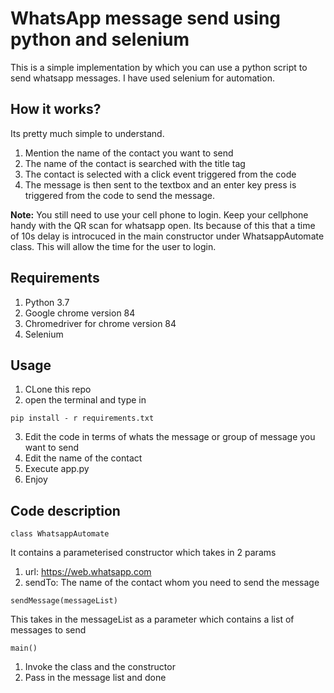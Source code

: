 # WhatsApp message send using python and selenium

This is a simple implementation by which you can use a python script to send whatsapp messages. I have used selenium for automation. 

## How it works?

Its pretty much simple to understand. 
1. Mention the name of the contact you want to send
2. The name of the contact is searched with the title tag
3. The contact is selected with a click event triggered from the code
4. The message is then sent to the textbox and an enter key press is triggered from the code to send the message.

**Note:** You still need to use your cell phone to login. Keep your cellphone handy with the QR scan for whatsapp open. Its because of this that a time of 10s delay is introcuced in the main constructor under WhatsappAutomate class. This will allow the time for the user to login.

## Requirements
1. Python 3.7
2. Google chrome version 84
3. Chromedriver for chrome version 84
4. Selenium

## Usage

1. CLone this repo
2. open the terminal and type in
```
pip install - r requirements.txt
```
3. Edit the code in terms of whats the message or group of message you want to send
4. Edit the name of the contact
5. Execute app.py
6. Enjoy

## Code description

```
class WhatsappAutomate
```
It contains a parameterised constructor which takes in 2 params
1. url: https://web.whatsapp.com
2. sendTo: The name of the contact whom you need to send the message

```
sendMessage(messageList)
```
This takes in the messageList as a parameter which contains a list of messages to send

```
main()
```
1. Invoke the class and the constructor
2. Pass in the message list and done